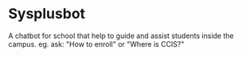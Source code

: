 # Sysplusbot
A chatbot for school that help to guide and assist students inside the campus. 
eg. ask: "How to enroll" or "Where is CCIS?"
